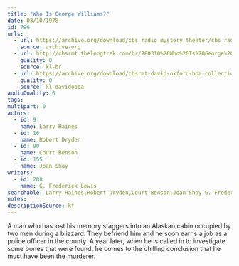 ```yaml
---
title: "Who Is George Williams?"
date: 03/10/1978
id: 796
urls: 
  - url: https://archive.org/download/cbs_radio_mystery_theater/cbs_radio_mystery_theater-0751-0800.zip/cbs_radio_mystery_theater-0751-0800%2Fcbsrmt_0796_who_is_george_williams.mp3
    source: archive-org
  - url: http://cbsrmt.thelongtrek.com/br/780310%20Who%20Is%20George%20Williams%20-%20WBBM.mp3
    quality: 0
    source: kl-br
  - url: https://archive.org/download/cbsrmt-david-oxford-boa-collection/CBSRMT-780310-0796-Who-Is-George-Williams-(32-22)-[2007]-{BoA}.mp3
    quality: 0
    source: kl-davidoboa
audioQuality: 0
tags: 
multipart: 0
actors:  
  - id: 9
    name: Larry Haines  
  - id: 16
    name: Robert Dryden  
  - id: 90
    name: Court Benson  
  - id: 155
    name: Joan Shay
writers:  
  - id: 288
    name: G. Frederick Lewis
searchable: Larry Haines,Robert Dryden,Court Benson,Joan Shay G. Frederick Lewis
notes: 
descriptionSource: kf
---
```

A man who has lost his memory staggers into an Alaskan cabin occupied by two men during a blizzard. They befriend him and he soon earns a job as a police officer in the county. A year later, when he is called in to investigate some bones that were found, he comes to the chilling conclusion that he must have been the murderer.